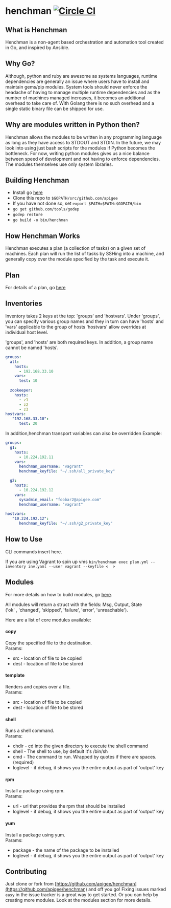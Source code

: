 

# henchman [![Circle CI](https://circleci.com/gh/apigee/henchman/tree/master.svg?style=svg)](https://circleci.com/gh/apigee/henchman/tree/master)
## What is Henchman
Henchman is a non-agent based orchestration and automation tool created in Go, and inspired by Ansible.

## Why Go?
Although, python and ruby are awesome as systems languages, runtime dependencies are generally an issue where users have to install and maintain gems/pip modules. System tools should never enforce the headache of having to manage multiple runtime dependencies and as the number of machines managed increases, it becomes an additional overhead to take care of. With Golang there is no such overhead and a single static binary file can be shipped for use.

## Why are modules written in Python then?
Henchman allows the modules to be written in any programming language as long as they have access to STDOUT and STDIN.  In the future, we may look into using just bash scripts for the modules if Python becomes the bottleneck. For now, writing python modules gives us a nice balance between speed of development and not having to enforce dependencies. The modules themselves use only system libraries.

## Building Henchman
* Install go [here](https://golang.org/doc/install)
* Clone this repo to `$GOPATH/src/github.com/apigee`
* If you have not done so, set `export $PATH=$PATH:$GOPATH/bin`
* `go get github.com/tools/godep`
* `godep restore`
* `go build -o bin/henchman`

## How Henchman Works
Henchman executes a plan (a collection of tasks) on a given set of machines.  Each plan will run the list of tasks by SSHing into a machine, and generally copy over the module specified by the task and execute it.  

## Plan
For details of a plan, go [here](https://github.com/apigee/henchman/wiki/Plans)
## Inventories
Inventory takes 2 keys at the top: 'groups' and 'hostvars'.
Under 'groups', you can specify various group names and they in turn can have 'hosts' and 'vars' applicable to the group of hosts
'hostvars' allow overrides at individual host level.

'groups', and 'hosts' are both required keys.  In addition, a group name cannot be named 'hosts'.
```yaml
groups:
  all:
    hosts:
      - 192.168.33.10
    vars:
      test: 10
 
  zookeeper:
    hosts:
      - z1
      - z2
      - z3
hostvars:
   "192.168.33.10":
      test: 20
```  
In addition,henchman transport variables can also be overridden
Example:
```yaml
groups:
  g1:
    hosts:
      - 10.224.192.11
    vars:
      henchman_username: "vagrant"
      henchman_keyfile: "~/.ssh/all_private_key"

  g2:
    hosts:
      - 10.224.192.12
    vars:
      sysadmin_email: "foobar2@apigee.com"
      henchman_username: "vagrant"
 
hostvars:
   "10.224.192.12":
      henchman_keyfile: "~/.ssh/g2_private_key"
```

## How to Use
CLI commands insert here.

If you are using Vagrant to spin up vms
`bin/henchman exec plan.yml --inventory inv.yaml --user vagrant --keyfile <  >`

## Modules
For more details on how to build modules, go [here](https://github.com/apigee/henchman/wiki/Modules).  

All modules will return a struct with the fields: Msg, Output, State   
('ok' , 'changed', 'skipped', 'failure', 'error', 'unreachable').  
  
Here are a list of core modules available:

#### copy
Copy the specified file to the destination.  
Params:
* src - location of file to be copied
* dest - location of file to be stored

#### template
Renders and copies over a file.  
Params:
* src - location of file to be copied
* dest - location of file to be stored

#### shell
Runs a shell command.  
Params:
* chdir - cd into the given directory to execute the shell command
* shell - The shell to use, by default it's /bin/sh
* cmd - The command to run. Wrapped by quotes if there are spaces. (required)
* loglevel - if debug, it shows you the entire output as part of 'output' key

#### rpm
Install a package using rpm.  
Params:
* url - url that provides the rpm that should be installed
* loglevel - if debug, it shows you the entire output as part of 'output' key

#### yum
Install a package using yum.  
Params:
* package - the name of the package to be installed
* loglevel - if debug, it shows you the entire output as part of 'output' key

## Contributing

Just clone or fork from [https://github.com/apigee/henchman](https://github.com/apigee/henchman) and off you go! Fixing issues marked `easy` in the issue tracker is a great way to get started. Or you can help by creating more modules.  Look at the modules section for more details.
